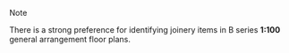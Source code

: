 <span class="transform-to-uppercase">Note</span>

There is a strong preference for identifying joinery items in B series **1:100** general
arrangement floor plans.
